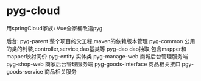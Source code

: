# pyg-cloud

用springCloud家族+Vue全家桶改造pyg

后台:
  pyg-parent  整个项目的父工程,maven的依赖版本管理
  pyg-common  公用的类的封装,controller,service,dao基类等
  pyg-dao dao抽取,包含mapper和mapper映射问价
  pyg-entity  实体类
  pyg-manage-web  商城后台管理服务端
  pyg-shop-web  商家后台管理服务端
  pyg-goods-interface 商品相关接口
  pgy-goods-service 商品相关服务
